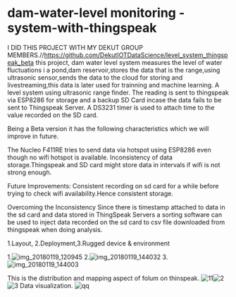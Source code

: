# dam-water-level monitoring -system-with-thingspeak
I DID THIS PROJECT WITH MY DEKUT GROUP MEMBERS.//https://github.com/DekutIOTDataScience/level_system_thingspeak_beta
this project, dam water level system measures the level of  water fluctuations i a pond,dam reservoir,stores the data that is the range,using ultrasonic sensor,sends the data to the cloud for storing and livestreaming,this data is later used for trainning and machine learning.
A level system using ultrasonic range finder. The reading is sent to thingspeak via ESP8286 for storage and a backup SD Card incase the data fails to be sent to Thingspeak Server. A DS3231 timer is used to attach time to the value recorded on the SD card.

Being a Beta version it has the following characteristics which we will improve in future.

The Nucleo F411RE tries to send data via hotspot using ESP8286 even though no wifi hotspot is available. Inconsistency of data storage.Thingspeak and SD card might store data in intervals if wifi is not strong enough.

Future Improvements: Consistent recording on sd card for a while before trying to check wifi availability.Hence consistent storage.

Overcoming the Inconsistency Since there is timestamp attached to data in the sd card and data stored in ThingSpeak Servers a sorting software can be used to inject data recorded on the sd card to csv file downloaded from thingspeak when doing analysis.

1.Layout, 2.Deployment,3.Rugged device & environment

1.![img_20180119_120945](https://user-images.githubusercontent.com/30165974/35169038-1a7b7ec0-fd6c-11e7-9489-37a00773c84e.jpg)
2.![img_20180119_144032](https://user-images.githubusercontent.com/30165974/35169338-42c22a2c-fd6d-11e7-86d0-8070f14997f3.jpg)
3.![img_20180119_144003](https://user-images.githubusercontent.com/30165974/35169878-3b08f188-fd6f-11e7-8a54-9e9a0273b2c8.jpg)

This is the distribution and mapping aspect of folum on thinspeak.
![11](https://user-images.githubusercontent.com/30165974/35180506-07e2fc8c-fdc3-11e7-8ed0-0ba661ecd1c6.PNG)![2](https://user-images.githubusercontent.com/30165974/35180510-13e13576-fdc3-11e7-983f-333785e6bde3.PNG)
![3](https://user-images.githubusercontent.com/30165974/35180516-1ba51a70-fdc3-11e7-8a98-269c64df23eb.PNG)
Data visualization.
![qq](https://user-images.githubusercontent.com/30165974/35180529-4a0cda38-fdc3-11e7-8893-2d935d83f83c.PNG)



